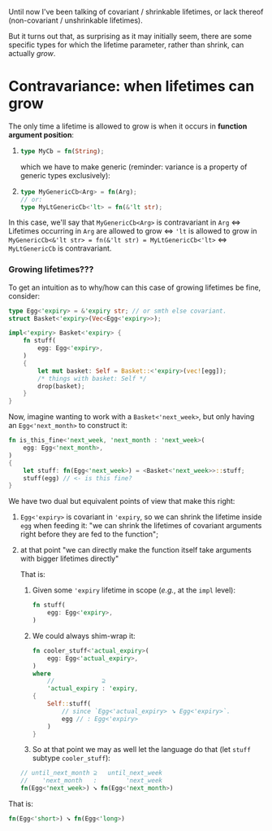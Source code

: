 Until now I've been talking of covariant / shrinkable lifetimes, or lack thereof (non-covariant / unshrinkable lifetimes).

But it turns out that, as surprising as it may initially seem, there are some specific types for which the lifetime parameter, rather than shrink, can actually _grow_.

# Contravariance: when lifetimes can grow

The only time a lifetime is allowed to grow is when it occurs in **function argument position**:

 1. ```rs
    type MyCb = fn(String);
    ```

    which we have to make generic (reminder: variance is a property of generic types exclusively):

 1. ```rs
    type MyGenericCb<Arg> = fn(Arg);
    // or:
    type MyLtGenericCb<'lt> = fn(&'lt str);
    ```

In this case, we'll say that `MyGenericCb<Arg>` is contravariant in `Arg` ⇔ Lifetimes occurring in `Arg` are allowed to grow ⇔ `'lt` is allowed to grow in `MyGenericCb<&'lt str> = fn(&'lt str) = MyLtGenericCb<'lt>` ⇔ `MyLtGenericCb` is contravariant.

### Growing lifetimes???

To get an intuition as to why/how can this case of growing lifetimes be fine, consider:

```rs
type Egg<'expiry> = &'expiry str; // or smth else covariant.
struct Basket<'expiry>(Vec<Egg<'expiry>>);

impl<'expiry> Basket<'expiry> {
    fn stuff(
        egg: Egg<'expiry>,
    )
    {
        let mut basket: Self = Basket::<'expiry>(vec![egg]);
        /* things with basket: Self */
        drop(basket);
    }
}
```

Now, imagine wanting to work with a `Basket<'next_week>`, but only having an `Egg<'next_month>` to construct it:

```rs
fn is_this_fine<'next_week, 'next_month : 'next_week>(
    egg: Egg<'next_month>,
)
{
    let stuff: fn(Egg<'next_week>) = <Basket<'next_week>>::stuff;
    stuff(egg) // <- is this fine?
}
```

We have two dual but equivalent points of view that make this right:

 1. `Egg<'expiry>` is covariant in `'expiry`, so we can shrink the lifetime inside `egg` when feeding it: "we can shrink the lifetimes of covariant arguments right before they are fed to the function";

 1. at that point "we can directly make the function itself take arguments with bigger lifetimes directly"

    That is:

    1. Given some `'expiry` lifetime in scope (_e.g._, at the `impl` level):

        ```rs
        fn stuff(
            egg: Egg<'expiry>,
        )
        ```

    1. We could always shim-wrap it:

        ```rs
        fn cooler_stuff<'actual_expiry>(
            egg: Egg<'actual_expiry>,
        )
        where
            //             ⊇
            'actual_expiry : 'expiry,
        {
            Self::stuff(
                // since `Egg<'actual_expiry> ➘ Egg<'expiry>`.
                egg // : Egg<'expiry>
            )
        }
        ```

    1. So at that point we may as well let the language do that (let `stuff` subtype `cooler_stuff`):

    ```rs
    // until_next_month ⊇   until_next_week
    //    'next_month   :        'next_week
    fn(Egg<'next_week>) ➘ fn(Egg<'next_month>)
    ```

That is:

```rs
fn(Egg<'short>) ➘ fn(Egg<'long>)
```
